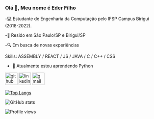 ### Olá 👋, Meu nome é Eder Filho

-💻 Estudante de Engenharia da Computação pelo IFSP Campus Birigui (2018-2022).

-📍 Resido em São Paulo/SP e Birigui/SP

-🔍 Em busca de novas experiências

Skills: ASSEMBLY / REACT / JS / JAVA / C / C++ / CSS

- 🌱 Atualmente estou aprendendo Python 


[<img src='https://cdn.jsdelivr.net/npm/simple-icons@3.0.1/icons/github.svg' alt='github' height='40'>](https://github.com/antisocialedin)  [<img src='https://cdn.jsdelivr.net/npm/simple-icons@3.0.1/icons/linkedin.svg' alt='linkedin' height='40'>](https://www.linkedin.com/in/https://www.linkedin.com/in/eder-filho//)  [<img src='https://cdn.jsdelivr.net/npm/simple-icons@3.0.1/icons/gmail.svg' alt='gmail' height='40'>](eder.filho@aluno.ifsp.edu.br)  

[![Top Langs](https://github-readme-stats.vercel.app/api/top-langs/?username=antisocialedin)](https://github.com/anuraghazra/github-readme-stats)

![GitHub stats](https://github-readme-stats.vercel.app/api?username=antisocialedin&show_icons=true)  

![Profile views](https://gpvc.arturio.dev/antisocialedin)  
